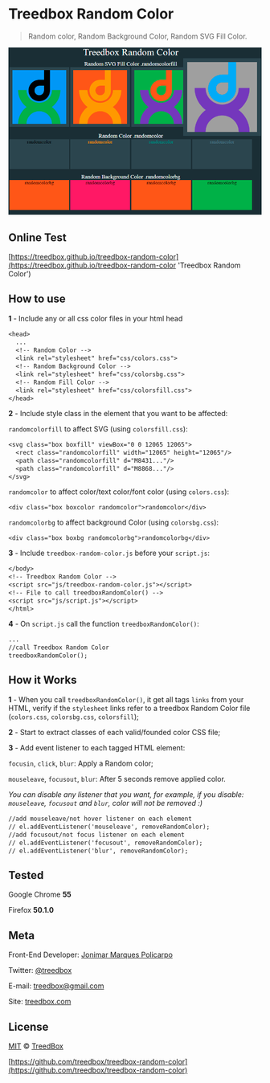 # Treedbox Random Color
> Random color, Random Background Color, Random SVG Fill Color.

![Color, SVG Fill, Background](assets/treedbox-random-color.png)

## Online Test
[https://treedbox.github.io/treedbox-random-color](https://treedbox.github.io/treedbox-random-color 'Treedbox Random Color')

## How to use
**1** - Include any or all css color files in your html head
```
<head>
  ...
  <!-- Random Color -->
  <link rel="stylesheet" href="css/colors.css">
  <!-- Random Background Color -->
  <link rel="stylesheet" href="css/colorsbg.css">
  <!-- Random Fill Color -->
  <link rel="stylesheet" href="css/colorsfill.css">
</head>
```
**2** - Include style class in the element that you want to be affected:

`randomcolorfill` to affect SVG (using `colorsfill.css`):
```
<svg class="box boxfill" viewBox="0 0 12065 12065">
  <rect class="randomcolorfill" width="12065" height="12065"/>
  <path class="randomcolorfill" d="M8431..."/>
  <path class="randomcolorfill" d="M8868..."/>
</svg>
```
`randomcolor` to affect color/text color/font color (using `colors.css`):
```
<div class="box boxcolor randomcolor">randomcolor</div>
```
`randomcolorbg` to affect background Color  (using `colorsbg.css`):
```
<div class="box boxbg randomcolorbg">randomcolorbg</div>
```
**3** - Include `treedbox-random-color.js` before your `script.js`:
```
</body>
<!-- Treedbox Random Color -->
<script src="js/treedbox-random-color.js"></script>
<!-- File to call treedboxRandomColor() -->
<script src="js/script.js"></script>
</html>
```
**4** - On `script.js` call the function `treedboxRandomColor()`:
```
...
//call Treedbox Random Color
treedboxRandomColor();
```
## How it Works
**1** - When you call `treedboxRandomColor()`, it get all tags `links` from your HTML, verify if the `stylesheet` links refer to a treedbox Random Color file (`colors.css`, `colorsbg.css`, `colorsfill`);

**2** - Start to extract classes of each valid/founded color CSS file;

**3** - Add event listener to each tagged HTML element:

`focusin`, `click`, `blur`: Apply a Random color;

`mouseleave`, `focusout`, `blur`: After 5 seconds remove applied color.

*You can disable any listener that you want, for example, if you disable:
`mouseleave`, `focusout` and `blur`, color will not be removed :)*
```
//add mouseleave/not hover listener on each element
// el.addEventListener('mouseleave', removeRandomColor);
//add focusout/not focus listener on each element
// el.addEventListener('focusout', removeRandomColor);
// el.addEventListener('blur', removeRandomColor);
```

## Tested
Google Chrome **55**

Firefox **50.1.0**

## Meta
Front-End Developer: [Jonimar Marques Policarpo](http://linkedin.com/in/treedbox 'LinkEdin')

Twitter: [@treedbox](http://twitter.com/treedbox)

E-mail: [treedbox@gmail.com](mailto:treedbox@gmail.com)

Site: [treedbox.com](http://treedbox.com)

## License
[MIT](LICENSE.md) © [TreedBox](https://github.com/treedbox)

[https://github.com/treedbox/treedbox-random-color](https://github.com/treedbox/treedbox-random-color)
